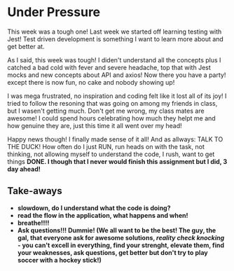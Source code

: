 # Under Pressure

This week was a tough one! Last week we started off learning testing with Jest! Test driven development is something I want to learn more about and get better at. 

As I said, this week was tough! I diden't understand all the concepts plus I catched a bad cold with fever and severe headache, top that with Jest mocks and 
new concepts about API and axios! Now there you have a party! except there is now fun, no cake and nobody showing up! 

I was mega frustrated, no inspiration and coding felt like it lost all of its joy! I tried to follow the resoning that was going on among my friends in class, but I
wasen't getting much. Don't get me wrong, my class mates are awesome! I could spend hours celebrating how much they helpt me and how genuine they are, just this time
it all went over my head!

Happy news though! I finally made sense of it all! And as allways: TALK TO THE DUCK! How often do I just RUN, run heads on with the task, not thinking, not allowing
myself to understand the code, I rush, want to get things <b>DONE<b>. I though that I never would finish this assignment but I did, 3 day ahead! 

  
## Take-aways
  - slowdown, do I understand what the code is doing?
  - read the flow in the application, what happens and when!
  - breathe!!!!
  - Ask questions!!! Dummie! (We all want to be the best! The guy, the gal, that everyone ask for awesome solutions, *reality check knocking* - you can't excell 
  in everything, find your strenght, elevate them, find your weaknesses, ask questions, get better but don't try to play soccer with a hockey stick!)
